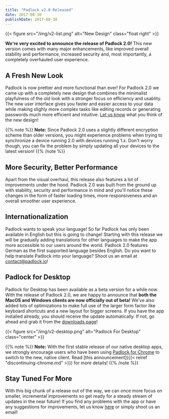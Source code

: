 ```yaml
---
title: "Padlock v2.0 Released"
date: 2017-08-30
publishDate: 2017-08-30
---
```


{{< figure src="/img/v2-list.png" alt="New Design" class="float right" >}}

**We're very excited to announce the release of Padlock 2.0!** This new version
comes with many major enhancements, like improved overall stability and
performance, increased security and, most importantly, a completely overhauled
user experience.

## A Fresh New Look

Padlock is now prettier and more functional than ever! For Padlock 2.0 we came
up with a completely new design that combines the minimalist playfulness of the
old look with a stronger focus on efficiency and usablity. The new user
interface gives you faster and easier access to your data while making slighly
more complex tasks like editing records or generating passwords much more
efficient and intuitive. [Let us know](mailto:support@padlock.io) what you
think of the new design!

<!--more-->

{{% note %}}
**Note:** Since Padlock 2.0 uses a slightly different encryption scheme than
older versions, you might experience problems when trying to synchronize a
device running 2.0 with devices running 1.x. Don't worry though,
you can fix the problem by simply updating all your devices to the latest
version!
{{% /note %}}

## More Security, Better Performance

Apart from the visual overhaul, this release also features a lot of improvements
under the hood. Padlock 2.0 was built from the ground up with stability, security
and performance in mind and you'll notice these changes in the form of faster
loading times, more responsiveness and an overall smoother user experience.

## Internationalization

Padlock wants to speak your language! So far Padlock has only been available in
English but this is going to change! Starting with this release we will be gradually
adding translations for other languages to make the app more accessible to our
users around the world. Padlock 2.0 features German as the first supported language
besides English. Do you want to help translate Padlock into your language?
Shoot us an email at [contact@padlock.io](mailto:contact@padlock.io)!

## Padlock for Desktop

Padlock for Desktop has been available as a beta version for a while now. With
the release of Padlock 2.0, we are happy to announce that **both the MacOS and
Windows clients are now officially out of beta!** We've also added lots of
optimizations to make full use of the larger form factor like keyboard
shortcuts and a new layout for bigger screens. If you have the app installed
already, you should receive the update automatically. If not, go ahead and
grab it from the [downloads page](/downloads/)!

{{< figure src="/img/v2-desktop.png" alt="Padlock For Desktop" class="center" >}}

{{% note %}}
**Note:** With the first stable release of our native desktop apps, we strongly
encourage users who have been using [Padlock for
Chrome](https://chrome.google.com/webstore/detail/padlock/npkoefjfcjbknoeadfkbcdpbapaamcif)
to switch to the new, native client. Read [this announcement]({{< relref
"discontinuing-chrome.md" >}}) for more details!
{{% /note %}}

## Stay Tuned For More

With this big chunk of a release out of the way, we can once more focus on
smaller, incremental improvements so get ready for a steady stream of updates
in the near future! If you find any problems with the app or have any suggestions
for improvements, let us know [here](https://github.com/MaKleSoft/padlock/issues)
or simply shoot us an email!
